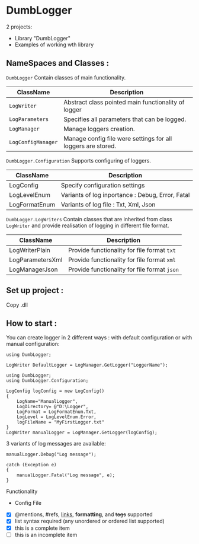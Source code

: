 # DumbLogger


2 projects:
  - Library "DumbLogger"
  - Examples of working wth library

## NameSpaces and Classes :

`DumbLogger`
Contain classes of main functionality.

ClassName | Description
--------- | -----------
`LogWriter` | Abstract class pointed main functionality of logger 
`LogParameters` | Specifies all parameters that can be logged.
`LogManager` | Manage loggers creation.
`LogConfigManager` | Manage config file were settings for all loggers are stored.  

`DumbLogger.Configuration`
Supports configuring of loggers.

ClassName | Description
--------- | -----------
LogConfig | Specify configuration settings 
LogLevelEnum | Variants of log inportance : Debug, Error, Fatal
LogFormatEnum | Variants of log file : Txt,  Xml, Json

`DumbLogger.LogWriters`
Contain classes that are inherited from class `LogWriter` and provide realisation of logging in different file format.

ClassName | Description
--------- | -----------
LogWriterPlain | Provide functionality for file format `txt` 
LogParametersXml | Provide functionality for file format `xml` 
LogManagerJson | Provide functionality for file format `json` 

## Set up project : 
Copy .dll  

## How to start :

You can create logger in 2 different ways : with default configuration or with manual configuration:
```
using DumbLogger;

LogWriter DefaultLogger = LogManager.GetLogger("LoggerName");
```

```
using DumbLogger;
using DumbLogger.Configuration;

LogConfig logConfig = new LogConfig()
{
    LogName="ManualLogger",
    LogDirectory= @"D:\Logger",
    LogFormat = LogFormatEnum.Txt,
    LogLevel = LogLevelEnum.Error,
    logFileName = "MyFirstLogger.txt"
}
LogWriter manualLogger = LogManager.GetLogger(logConfig);
```
3 variants of log messages are available:

```
manualLogger.Debug("Log message");
```

```
catch (Exception e)
{
    manualLogger.Fatal("Log message", e);
}
```


Functionality
- Config File

- [x] @mentions, #refs, [links](), **formatting**, and <del>tags</del> supported
- [x] list syntax required (any unordered or ordered list supported)
- [x] this is a complete item
- [ ] this is an incomplete item
